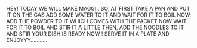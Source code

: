  HEY! TODAY WE WILL MAKE MAGGI..
SO, AT FIRST TAKE A PAN AND PUT IT ON THE GAS 
ADD SOME WATER TO IT AND WAIT FOR IT TO BOIL 
NOW, ADD  THE POWDER TO IT WHICH COMES WITH THE PACKET
NOW WAIT FOR IT TO BOIL AND STIR IT A LITTLE 
THEN, ADD THE NOODLES TO IT AND STIR
YOUR DISH IS READY NOW ! SERVE IT IN A PLATE AND ENJOYYY...........
